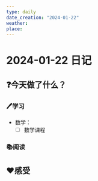 ```yaml
---
type: daily
date_creation: "2024-01-22"
weather: 
place:
---
```

# 2024-01-22 日记

## ❓今天做了什么？
### 🖊学习
- 数学：
	- [ ] 数学课程      
### 📚阅读



## ❤感受



